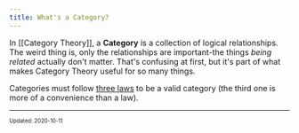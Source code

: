 ```yaml
---
title: What's a Category?
---
```


In [[Category Theory]], a **Category** is a collection of logical relationships. The weird thing is, only the relationships are important-the things _being related_ actually don't matter. That's confusing at first, but it's part of what makes Category Theory useful for so many things.

Categories must follow [three laws](/category-theory-s-three-laws) to be a valid category (the third one is more of a convenience than a law).

---

<sup><sub>Updated: 2020-10-11 </sub></sup>

